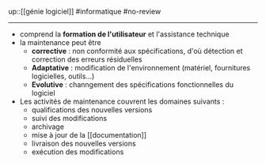 up::[[génie logiciel]]
#informatique #no-review 

----

 - comprend la **formation de l'utilisateur** et l'assistance technique
 - la maintenance peut être
     - **corrective** : non conformité aux spécifications, d'où détection et correction des erreurs résiduelles 
     - **Adaptative** : modification de l'environnement (matériel, fournitures logicielles, outils...)
     - **Evolutive** : channgement des spécifications fonctionnelles du logiciel
 - Les activités de maintenance couvrent les domaines suivants :
     - qualifications des nouvelles versions
     - suivi des modifications
     - archivage
     - mise à jour de la [[documentation]]
     - livraison des nouvelles versions
     - exécution des modifications
